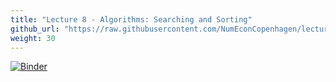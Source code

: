 ```yaml
---
title: "Lecture 8 - Algorithms: Searching and Sorting"
github_url: "https://raw.githubusercontent.com/NumEconCopenhagen/lectures-2019/master/08/Searching_and_sorting.ipynb"
weight: 30
---
```

[![Binder](https://mybinder.org/badge_logo.svg)](https://mybinder.org/v2/gh/NumEconCopenhagen/lectures-2019/master?urlpath=lab/tree/08/Searching_and_sorting.ipynb
)
